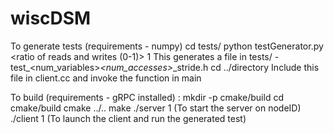 # wiscDSM


To generate tests (requirements - numpy)
cd tests/
python testGenerator.py <num variables> <num accesses> <ratio of reads and writes (0-1)> 1
This generates a file in tests/ - test_<num_variables>_<num_accesses>_<ratio>_stride.h
cd ../directory
Include this file in client.cc and invoke the function in main

To build (requirements - gRPC installed) :
mkdir -p cmake/build
cd cmake/build
cmake ../..
make
./server <nodeID> 1 (To start the server on nodeID)
./client <nodeID> 1 (To launch the client and run the generated test)
